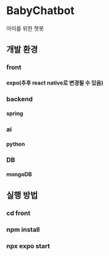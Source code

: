 # BabyChatbot
아이를 위한 챗봇

## 개발 환경
### front
#### expo(추후 react native로 변경될 수 있음)

### backend
#### spring

### ai
#### python

### DB
#### mongoDB

## 실행 방법
### cd front
### npm install
### npx expo start
